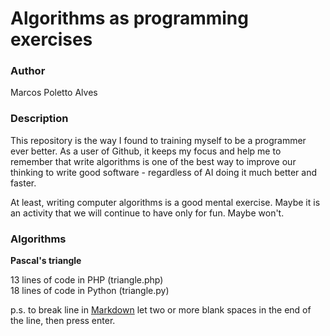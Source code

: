# Algorithms as programming exercises

### Author

Marcos Poletto Alves

### Description

This repository is the way I found to training myself to be a programmer ever better. As a user of Github, it keeps my focus and help me to remember that write algorithms is one of the best way to improve our thinking to write good software - regardless of AI doing it much better and faster.

At least, writing computer algorithms is a good mental exercise. Maybe it is an activity that we will continue to have only for fun. Maybe won't.

### Algorithms

**Pascal's triangle**

13 lines of code in PHP (triangle.php)  
18 lines of code in Python (triangle.py)  

p.s. to break line in [Markdown](https://www.markdownguide.org/basic-syntax/#line-breaks) let two or more blank spaces in the end of the line, then press enter.
